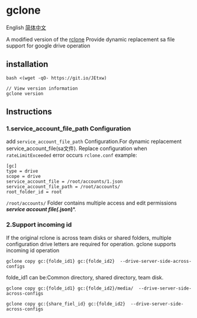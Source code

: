   
gclone  
====  
English [简体中文](https://github.com/going/gclone/blob/master/README_zh.md)  
   

A modified version of the [rclone](//github.com/rclone/rclone) 
Provide dynamic replacement sa file support for google drive operation


## installation  
```
bash <(wget -qO- https://git.io/JEtxw)
```

```
// View version information
gclone version
```

## Instructions 
### 1.service_account_file_path Configuration   
add `service_account_file_path` Configuration.For dynamic replacement service_account_file(sa文件). Replace configuration when `rateLimitExceeded` error occurs
`rclone.conf` example:  
```
[gc]
type = drive  
scope = drive  
service_account_file = /root/accounts/1.json  
service_account_file_path = /root/accounts/  
root_folder_id = root  
```
`/root/accounts/` Folder contains multiple access and edit permissions ***service account file(*.json)***.  
  
### 2.Support incoming id
If the original rclone is across team disks or shared folders, multiple configuration drive letters are required for operation.
gclone supports incoming id operation
```
gclone copy gc:{folde_id1} gc:{folde_id2}  --drive-server-side-across-configs
```
folde_id1 can be:Common directory, shared directory, team disk. 
  
```
gclone copy gc:{folde_id1} gc:{folde_id2}/media/  --drive-server-side-across-configs

```

```
gclone copy gc:{share_fiel_id} gc:{folde_id2}  --drive-server-side-across-configs
```
  

